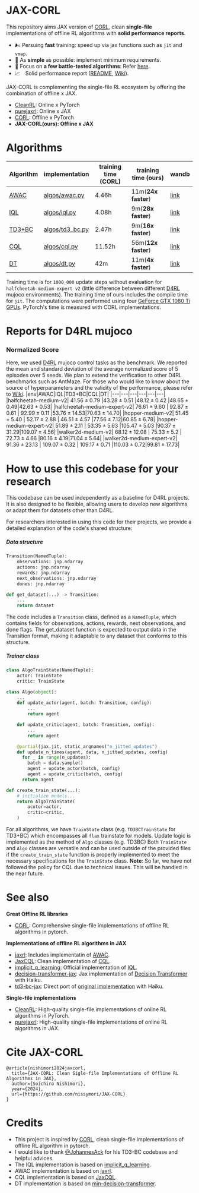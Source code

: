 # JAX-CORL
This repository aims JAX version of [CORL](https://github.com/tinkoff-ai/CORL), clean **single-file** implementations of offline RL algorithms with **solid performance reports**.
- 🌬️ Persuing **fast** training: speed up via jax functions such as `jit` and `vmap`.
- 🔪 As **simple** as possible: implement minimum requirements.
- 💠 Focus on **a few battle-tested algorithms**: Refer [here](https://github.com/nissymori/JAX-CORL/blob/main/README.md#algorithms).
- 📈　Solid performance report ([README](https://github.com/nissymori/JAX-CORL?tab=readme-ov-file#reports-for-d4rl-mujoco), [Wiki](https://github.com/nissymori/JAX-CORL/wiki)).

JAX-CORL is complementing the single-file RL ecosystem by offering the combination of offline x JAX. 
- [CleanRL](https://github.com/vwxyzjn/cleanrl): Online x PyTorch
- [purejaxrl](https://github.com/luchris429/purejaxrl): Online x JAX
- [CORL](https://github.com/tinkoff-ai/CORL): Offline x PyTorch
- **JAX-CORL(ours): Offline x JAX**

# Algorithms
|Algorithm|implementation|training time (CORL)|training time (ours)| wandb |
|---|---|---|---|---|
|[AWAC](https://arxiv.org/abs/2006.09359)| [algos/awac.py](https://github.com/nissymori/JAX-CORL/blob/main/algos/awac.py) |4.46h|11m(**24x faster**)|[link](https://api.wandb.ai/links/nissymori/mwi235j6) |
|[IQL](https://arxiv.org/abs/2110.06169)|  [algos/iql.py](https://github.com/nissymori/JAX-CORL/blob/main/algos/iql.py)   |4.08h|9m(**28x faster**)| [link](https://api.wandb.ai/links/nissymori/hazajm9q) |
|[TD3+BC](https://arxiv.org/pdf/2106.06860)| [algos/td3_bc.py](https://github.com/nissymori/JAX-CORL/blob/main/algos/td3bc.py)  |2.47h|9m(**16x faster**)| [link](https://api.wandb.ai/links/nissymori/h21py327) |
|[CQL](https://arxiv.org/abs/2006.04779)| [algos/cql.py](https://github.com/nissymori/JAX-CORL/blob/main/algos/cql.py)   |11.52h|56m(**12x faster**)|[link](https://api.wandb.ai/links/nissymori/cnxdwkgf)|
|[DT](https://arxiv.org/abs/2106.01345) | [algos/dt.py](https://github.com/nissymori/JAX-CORL/blob/main/algos/dt.py) |42m|11m(**4x faster**)|[link](https://api.wandb.ai/links/nissymori/yrpja8if)|

Training time is for `1000_000` update steps without evaluation for `halfcheetah-medium-expert v2` (little difference between different [D4RL](https://arxiv.org/abs/2004.07219) mujoco environments). The training time of ours includes the compile time for `jit`. The computations were performed using four [GeForce GTX 1080 Ti GPUs](https://versus.com/en/inno3d-ichill-geforce-gtx-1080-ti-x4). PyTorch's time is measured with CORL implementations.

# Reports for D4RL mujoco

### Normalized Score
Here, we used [D4RL](https://arxiv.org/abs/2004.07219) mujoco control tasks as the benchmark. We reported the mean and standard deviation of the average normalized score of 5 episodes over 5 seeds.
We plan to extend the verification to other D4RL benchmarks such as AntMaze. For those who would like to know about the source of hyperparameters and the validity of the performance, please refer to [Wiki](https://github.com/nissymori/JAX-CORL/wiki).
|env|AWAC|IQL|TD3+BC|CQL|DT|
|---|---|---|---|---|---|
|halfcheetah-medium-v2| $41.56\pm0.79$ |$43.28\pm0.51$   |$48.12\pm0.42$   |$48.65\pm 0.49$|$42.63 \pm 0.53$|
|halfcheetah-medium-expert-v2| $76.61\pm 9.60$ | $92.87\pm0.61$ | $92.99\pm 0.11$  |$53.76 \pm 14.53$|$70.63\pm 14.70$|
|hopper-medium-v2| $51.45\pm 5.40$  | $52.17\pm2.88$  | $46.51\pm4.57$  |$77.56\pm 7.12$|$60.85\pm6.78$|
|hopper-medium-expert-v2| $51.89\pm2.11$  | $53.35\pm5.63$  |$105.47\pm5.03$   |$90.37 \pm 31.29$|$109.07\pm 4.56$|
|walker2d-medium-v2| $68.12\pm12.08$ | $75.33\pm5.2$  |  $72.73\pm4.66$ |$80.16\pm 4.19$|$71.04 \pm5.64$|
|walker2d-medium-expert-v2| $91.36\pm23.13$  | $109.07\pm0.32$  | $109.17\pm0.71$  |$110.03 \pm 0.72$|$99.81\pm17.73$|


# How to use this codebase for your research
This codebase can be used independently as a baseline for D4RL projects. It is also designed to be flexible, allowing users to develop new algorithms or adapt them for datasets other than D4RL.

For researchers interested in using this code for their projects, we provide a detailed explanation of the code's shared structure:
##### Data structure

```py
Transition(NamedTuple):
    observations: jnp.ndarray
    actions: jnp.ndarray
    rewards: jnp.ndarray
    next_observations: jnp.ndarray
    dones: jnp.ndarray

def get_dataset(...) -> Transition:
    ...
    return dataset
```
The code includes a `Transition` class, defined as a `NamedTuple`, which contains fields for observations, actions, rewards, next observations, and done flags. The get_dataset function is expected to output data in the Transition format, making it adaptable to any dataset that conforms to this structure.

##### Trainer class
```py
class AlgoTrainState(NamedTuple):
    actor: TrainState
    critic: TrainState

class Algo(object):
    ...
    def update_actor(agent, batch: Transition, config):
        ...
        return agent

    def update_critic(agent, batch: Transition, config):
        ...
        return agent

    @partial(jax.jit, static_argnames("n_jitted_updates")
    def update_n_times(agent, data, n_jitted_updates, config)
      for _ in range(n_updates):
        batch = data.sample()
        agent = update_actor(batch, config)
        agent = update_critic(batch, config)
      return agent

def create_train_state(...):
    # initialize models...
    return AlgoTrainState(
        acotor=actor,
        critic=critic,
    )
```
For all algorithms, we have `TrainState` class (e.g. `TD3BCTrainState` for TD3+BC) which encompasses all `flax` trainstate for models. Update logic is implemented as the method of `Algo` classes (e.g. TD3BC) Both `TrainState` and `Algo` classes are versatile and can be used outside of the provided files if the `create_train_state` function is properly implemented to meet the necessary specifications for the `TrainState` class.
**Note**: So far, we have not followed the policy for CQL due to technical issues. This will be handled in the near future.

# See also
**Great Offline RL libraries**
- [CORL](https://github.com/tinkoff-ai/CORL): Comprehensive single-file implementations of offline RL algorithms in pytorch.

**Implementations of offline RL algorithms in JAX**
- [jaxrl](https://github.com/ikostrikov/jaxrl): Includes implementatin of [AWAC](https://arxiv.org/abs/2006.09359).
- [JaxCQL](https://github.com/young-geng/JaxCQL): Clean implementation of [CQL](https://arxiv.org/abs/2006.04779).
- [implicit_q_learning](https://github.com/ikostrikov/implicit_q_learning): Official implementation of [IQL](https://arxiv.org/abs/2110.06169).
- [decision-transformer-jax](https://github.com/yun-kwak/decision-transformer-jax): Jax implementation of [Decision Transformer](https://arxiv.org/abs/2106.01345) with Haiku.
- [td3-bc-jax](https://github.com/ethanluoyc/td3_bc_jax): Direct port of [original implementation](https://github.com/sfujim/TD3_BC) with Haiku.

**Single-file implementations**
- [CleanRL](https://github.com/vwxyzjn/cleanrl): High-quality single-file implementations of online RL algorithms in PyTorch.
- [purejaxrl](https://github.com/luchris429/purejaxrl): High-quality single-file implementations of online RL algorithms in JAX.

# Cite JAX-CORL
```
@article{nishimori2024jaxcorl,
  title={JAX-CORL: Clean Sigle-file Implementations of Offline RL Algorithms in JAX},
  author={Soichiro Nishimori},
  year={2024},
  url={https://github.com/nissymori/JAX-CORL}
}
```

# Credits
- This project is inspired by [CORL](https://github.com/tinkoff-ai/CORL), clean single-file implementations of offline RL algorithm in pytorch.
- I would like to thank [@JohannesAck](https://github.com/johannesack) for his TD3-BC codebase and helpful advices.
- The IQL implementation is based on [implicit_q_learning](https://github.com/ikostrikov/implicit_q_learning).
- AWAC implementation is based on [jaxrl](https://github.com/ikostrikov/jaxrl).
- CQL implementation is based on [JaxCQL](https://github.com/young-geng/JaxCQL).
- DT implementation is based on [min-decision-transformer](https://github.com/nikhilbarhate99/min-decision-transformer).

